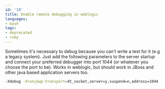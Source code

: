 ```yaml
---
id: '18'
title: Enable remote debugging in weblogic
languages:
- bash
tags:
- deprecated
- ruby
---
```

Sometimes it's necessary to debug because you can't write a test for it (e.g a legacy system). Just add the following parameters to the server startup and connect your preferred debugger into port 1044 (or whatever you choose the port to be). Works in weblogic, but should work in JBoss and other java based application servers too.


```bash
-Xdebug -Xrunjdwp:transport=dt_socket,server=y,suspend=n,address=1044
```
    


